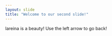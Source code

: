 ```yaml
---
layout: slide
title: "Welcome to our second slide!"
---
```

lareina is a beauty!
Use the left arrow to go back!

